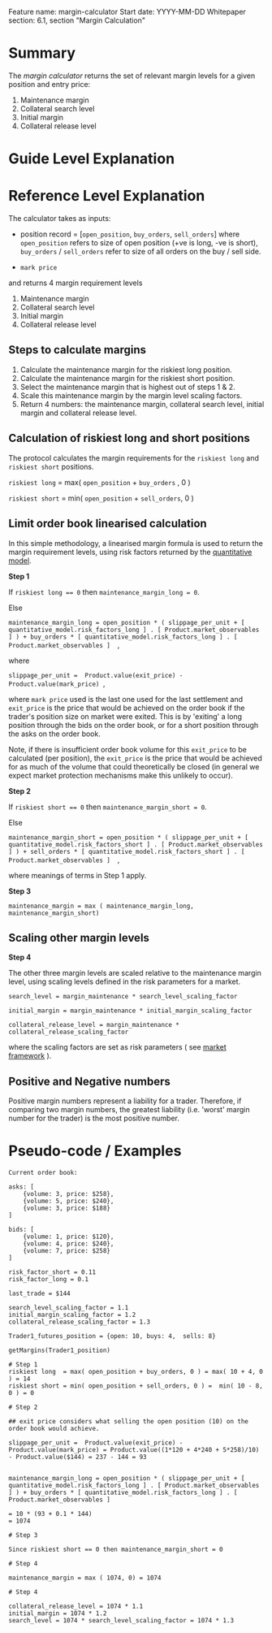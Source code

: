 Feature name: margin-calculator
Start date: YYYY-MM-DD
Whitepaper section: 6.1, section "Margin Calculation"

# Summary

The _margin calculator_ returns the set of relevant margin levels for a given position and entry price:
1. Maintenance margin
1. Collateral search level
1. Initial margin
1. Collateral release level

# Guide Level Explanation

# Reference Level Explanation

The calculator takes as inputs:

* position record = [```open_position```, ```buy_orders```, ```sell_orders```] where ```open_position``` refers to size of open position (+ve is long, -ve is short), ```buy_orders``` / ```sell_orders``` refer to size of all orders on the buy / sell side.
- ```mark price```

and returns 4 margin requirement levels

1. Maintenance margin
1. Collateral search level
1. Initial margin
1. Collateral release level

## Steps to calculate margins

1. Calculate the maintenance margin for the riskiest long position.
1. Calculate the maintenance margin for the riskiest short position.
1. Select the maintenance margin that is highest out of steps 1 & 2.
1. Scale this maintenance margin by the margin level scaling factors.
1. Return 4 numbers: the maintenance margin, collateral search level, initial margin and collateral release level.


## Calculation of riskiest long and short positions

The protocol calculates the margin requirements for the ```riskiest long``` and ```riskiest short``` positions.

```riskiest long```  = max( ```open_position``` + ```buy_orders``` , 0 )

```riskiest short``` = min( ```open_position``` + ```sell_orders```, 0 )

## Limit order book linearised calculation

In this simple methodology, a linearised margin formula is used to return the margin requirement levels, using risk factors returned by the [quantitative model](./0018-quant-calculator.md).

**Step 1** 

If ```riskiest long == 0``` then ```maintenance_margin_long = 0```.

Else

```maintenance_margin_long = open_position * ( slippage_per_unit + [ quantitative_model.risk_factors_long ] . [ Product.market_observables ] ) + buy_orders * [ quantitative_model.risk_factors_long ] . [ Product.market_observables ]  ```,

where

```slippage_per_unit =  Product.value(exit_price) - Product.value(mark_price) ```,

where ```mark price``` used is the last one used for the last settlement and ```exit_price``` is the price that would be achieved on the order book if the trader's position size on market were exited.
This is by 'exiting' a long position through the bids on the order book, or for a short position through the asks on the order book.

Note, if there is insufficient order book volume for this ```exit_price``` to be calculated (per position), the ```exit_price``` is the price that would be achieved for as much of the volume that could theoretically be closed (in general we expect market protection mechanisms make this unlikely to occur).

**Step 2** 

If ```riskiest short == 0``` then ```maintenance_margin_short = 0```.

Else

```maintenance_margin_short = open_position * ( slippage_per_unit + [ quantitative_model.risk_factors_short ] . [ Product.market_observables ] ) + sell_orders * [ quantitative_model.risk_factors_short ] . [ Product.market_observables ]  ```,

where meanings of terms in Step 1 apply.

**Step 3** 

```maintenance_margin = max ( maintenance_margin_long, maintenance_margin_short)```

## Scaling other margin levels

**Step 4** 

The other three margin levels are scaled relative to the maintenance margin level, using scaling levels defined in the risk parameters for a market.

```search_level = margin_maintenance * search_level_scaling_factor```

```initial_margin = margin_maintenance * initial_margin_scaling_factor```

```collateral_release_level = margin_maintenance * collateral_release_scaling_factor```

where the scaling factors are set as risk parameters ( see [market framework](./0001-market-framework.md) ).

## Positive and Negative numbers

Positive margin numbers represent a liability for a trader. Therefore, if comparing two margin numbers, the greatest liability (i.e. 'worst' margin number for the trader) is the most positive number.


# Pseudo-code / Examples

```
Current order book:

asks: [
    {volume: 3, price: $258},
    {volume: 5, price: $240},
    {volume: 3, price: $188}
]

bids: [
    {volume: 1, price: $120},
    {volume: 4, price: $240},
    {volume: 7, price: $258}
]

risk_factor_short = 0.11
risk_factor_long = 0.1

last_trade = $144

search_level_scaling_factor = 1.1
initial_margin_scaling_factor = 1.2
collateral_release_scaling_factor = 1.3

Trader1_futures_position = {open: 10, buys: 4,  sells: 8}

getMargins(Trader1_position) 

# Step 1
riskiest long  = max( open_position + buy_orders, 0 ) = max( 10 + 4, 0 ) = 14
riskiest short = min( open_position + sell_orders, 0 ) =  min( 10 - 8, 0 ) = 0

# Step 2

## exit price considers what selling the open position (10) on the order book would achieve. 

slippage_per_unit =  Product.value(exit_price) - Product.value(mark_price) = Product.value((1*120 + 4*240 + 5*258)/10) - Product.value($144) = 237 - 144 = 93


maintenance_margin_long = open_position * ( slippage_per_unit + [ quantitative_model.risk_factors_long ] . [ Product.market_observables ] ) + buy_orders * [ quantitative_model.risk_factors_long ] . [ Product.market_observables ]

= 10 * (93 + 0.1 * 144)
= 1074

# Step 3

Since riskiest short == 0 then maintenance_margin_short = 0

# Step 4

maintenance_margin = max ( 1074, 0) = 1074

# Step 4

collateral_release_level = 1074 * 1.1
initial_margin = 1074 * 1.2
search_level = 1074 * search_level_scaling_factor = 1074 * 1.3



```

